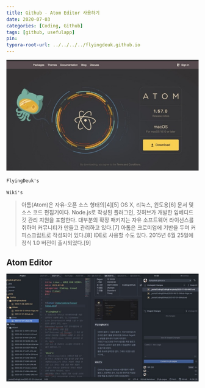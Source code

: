 ```yaml
---
title: Github - Atom Editor 사용하기
date: 2020-07-03
categories: [Coding, Github]
tags: [github, usefulapp]
pin:
typora-root-url: ../../../../flyingdeuk.github.io
---
```


![atom](/img/coding/github/atom.jpg)

`FlyingDeuk's`
>

`Wiki's`
> 아톰(Atom)은 자유-오픈 소스 형태의[4][5] OS X, 리눅스, 윈도용[6] 문서 및 소스 코드 편집기이다. Node.js로 작성된 플러그인, 깃허브가 개발한 임베디드 깃 관리 지원을 포함한다. 대부분의 확장 패키지는 자유 소프트웨어 라이선스를 취하며 커뮤니티가 만들고 관리하고 있다.[7] 아톰은 크로미엄에 기반을 두며 커피스크립트로 작성되어 있다.[8] IDE로 사용할 수도 있다. 2015년 6월 25일에 정식 1.0 버전이 출시되었다.[9]

## Atom Editor
![atom](/img/coding/github/atom1.jpg)
